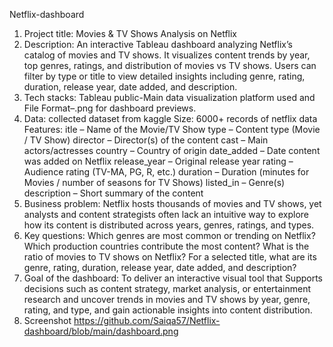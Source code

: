 Netflix-dashboard
1. Project title:
 Movies & TV Shows Analysis on Netflix
3. Description:
 An interactive Tableau dashboard analyzing Netflix’s catalog of movies and TV shows. It visualizes content trends by year, top genres, ratings, and distribution of movies vs TV shows. Users can filter by type or title to view detailed insights including genre, rating, duration, release year, date added, and description.
4. Tech stacks:
   Tableau public-Main data visualization platform used and
   File Format–.png for dashboard previews.
5. Data:
   collected dataset from kaggle
   Size: 6000+ records of netflix data
   Features:
   itle – Name of the Movie/TV Show
   type – Content type (Movie / TV Show)
   director – Director(s) of the content
   cast – Main actors/actresses
   country – Country of origin
   date_added – Date content was added on Netflix
   release_year – Original release year
   rating – Audience rating (TV-MA, PG, R, etc.)
   duration – Duration (minutes for Movies / number of seasons for TV Shows)
   listed_in – Genre(s)
   description – Short summary of the content
6. Business problem:
   Netflix hosts thousands of movies and TV shows, yet analysts and content strategists often lack an intuitive way to explore how its     content is distributed across years, genres, ratings, and types.
7. Key questions:
   Which genres are most common or trending on Netflix?
   Which production countries contribute the most content?
   What is the ratio of movies to TV shows on Netflix?
   For a selected title, what are its genre, rating, duration, release year, date added, and description?
8. Goal of the dashboard:
   To deliver an interactive visual tool that Supports decisions such as content strategy, market analysis, or entertainment research       and uncover trends in movies and TV shows by year, genre, rating, and type, and gain actionable insights into content distribution.
9. Screenshot
    https://github.com/Saiqa57/Netflix-dashboard/blob/main/dashboard.png

    
   
